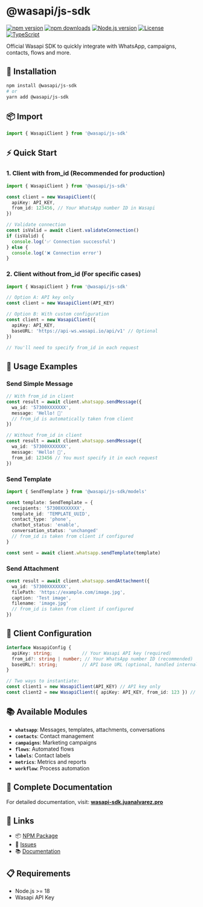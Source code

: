 # @wasapi/js-sdk

[![npm version](https://img.shields.io/npm/v/@wasapi/js-sdk.svg)](https://www.npmjs.com/package/@wasapi/js-sdk)
[![npm downloads](https://img.shields.io/npm/dm/@wasapi/js-sdk.svg)](https://www.npmjs.com/package/@wasapi/js-sdk)
[![Node.js version](https://img.shields.io/node/v/@wasapi/js-sdk.svg)](https://nodejs.org/)
[![License](https://img.shields.io/npm/l/@wasapi/js-sdk.svg)](https://github.com/juanalvarezPro/@wasapi/js-sdk/blob/main/LICENSE)
[![TypeScript](https://img.shields.io/badge/TypeScript-5.0+-blue.svg)](https://www.typescriptlang.org/)

Official Wasapi SDK to quickly integrate with WhatsApp, campaigns, contacts, flows and more.

## 🚀 Installation

```bash
npm install @wasapi/js-sdk
# or
yarn add @wasapi/js-sdk
```

## 📦 Import

```typescript
import { WasapiClient } from '@wasapi/js-sdk'
```

## ⚡ Quick Start

### 1. Client with from_id (Recommended for production)

```typescript
import { WasapiClient } from '@wasapi/js-sdk'

const client = new WasapiClient({
  apiKey: API_KEY,
  from_id: 123456, // Your WhatsApp number ID in Wasapi
})

// Validate connection
const isValid = await client.validateConnection()
if (isValid) {
  console.log('✅ Connection successful')
} else {
  console.log('❌ Connection error')
}
```

### 2. Client without from_id (For specific cases)

```typescript
import { WasapiClient } from '@wasapi/js-sdk'

// Option A: API key only
const client = new WasapiClient(API_KEY)

// Option B: With custom configuration
const client = new WasapiClient({
  apiKey: API_KEY,
  baseURL: 'https://api-ws.wasapi.io/api/v1' // Optional
})

// You'll need to specify from_id in each request
```

## 💬 Usage Examples

### Send Simple Message

```typescript
// With from_id in client
const result = await client.whatsapp.sendMessage({
  wa_id: '57300XXXXXXX',
  message: 'Hello! 👋'
  // from_id is automatically taken from client
})

// Without from_id in client
const result = await client.whatsapp.sendMessage({
  wa_id: '57300XXXXXXX',
  message: 'Hello! 👋',
  from_id: 123456 // You must specify it in each request
})
```

### Send Template

```typescript
import { SendTemplate } from '@wasapi/js-sdk/models'

const template: SendTemplate = {
  recipients: '57300XXXXXXX',
  template_id: 'TEMPLATE_UUID',
  contact_type: 'phone',
  chatbot_status: 'enable',
  conversation_status: 'unchanged'
  // from_id is taken from client if configured
}

const sent = await client.whatsapp.sendTemplate(template)
```

### Send Attachment

```typescript
const result = await client.whatsapp.sendAttachment({
  wa_id: '57300XXXXXXX',
  filePath: 'https://example.com/image.jpg',
  caption: 'Test image',
  filename: 'image.jpg'
  // from_id is taken from client if configured
})
```

## 🔧 Client Configuration

```typescript
interface WasapiConfig {
  apiKey: string;           // Your Wasapi API key (required)
  from_id?: string | number; // Your WhatsApp number ID (recommended)
  baseURL?: string;         // API base URL (optional, handled internally)
}

// Two ways to instantiate:
const client1 = new WasapiClient(API_KEY) // API key only
const client2 = new WasapiClient({ apiKey: API_KEY, from_id: 123 }) // With configuration
```

## 📚 Available Modules

- **`whatsapp`**: Messages, templates, attachments, conversations
- **`contacts`**: Contact management
- **`campaigns`**: Marketing campaigns
- **`flows`**: Automated flows
- **`labels`**: Contact labels
- **`metrics`**: Metrics and reports
- **`workflow`**: Process automation


## 📖 Complete Documentation

For detailed documentation, visit: **[wasapi-sdk.juanalvarez.pro](https://wasapi-sdk.juanalvarez.pro)**

## 🔗 Links

- 📦 [NPM Package](https://www.npmjs.com/package/@wasapi/js-sdk)
- 🐛 [Issues](https://github.com/juanalvarezPro/@wasapi/js-sdk/issues)
- 📚 [Documentation](https://wasapi-sdk.juanalvarez.pro)

## 📋 Requirements

- Node.js >= 18
- Wasapi API Key